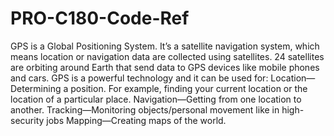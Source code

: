 # PRO-C180-Code-Ref


GPS is a Global Positioning System. 
It’s a satellite navigation system, which means location or navigation data are collected using satellites. 24 satellites are orbiting around Earth that send data to GPS devices like mobile phones and cars. 
GPS is a powerful technology and it can be used for:
Location—Determining a position. For example, finding your current location or the location of a particular place.
Navigation—Getting from one location to another.
Tracking—Monitoring objects/personal movement like in high-security jobs
Mapping—Creating maps of the world.
